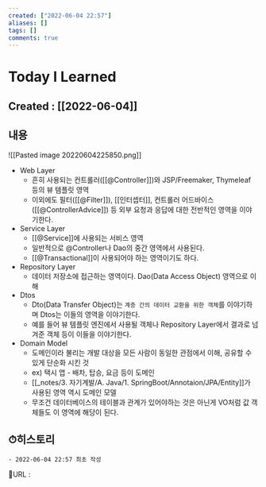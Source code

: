 ```yaml
---
created: ["2022-06-04 22:57"]
aliases: []
tags: []
comments: true
---
```


# Today I Learned
## Created : [[2022-06-04]]

## 내용
![[Pasted image 20220604225850.png]]

- Web Layer
	- 흔히 사용되는 컨트롤러([[@Controller]])와 JSP/Freemaker, Thymeleaf 등의 뷰 템플릿 영역
	- 이외에도 필터([[@Filter]]), [[인터셉터]], 컨트롤러 어드바이스([[@ControllerAdvice]]) 등 외부 요청과 응답에 대한 전반적인 영역을 이야기한다.
- Service Layer
	- [[@Service]]에 사용되는 서비스 영역
	- 일반적으로 @Controller나 Dao의 중간 영역에서 사용된다.
	- [[@Transactional]]이 사용되어야 하는 영역이기도 하다.
- Repository Layer
	- 데이터 저장소에 접근하는 영역이다. 
	  Dao(Data Access Object) 영역으로 이해
- Dtos
	- Dto(Data Transfer Object)는 `계층 간의 데이터 교환을 위한 객체`를 이야기하며 Dtos는 이들의 영역을 이야기한다.
	- 예를 들어 뷰 템플릿 엔진에서 사용될 객체나 Repository Layer에서 결과로 넘겨준 객체 등이 이들을 이야기한다.
- Domain Model
	- 도메인이라 불리는 개발 대상을 모든 사람이 동일한 관점에서 이해, 공유할 수 있게 단순화 시킨 것
	- ex) 택시 앱 - 배차, 탑승, 요금 등이 도메인
	- [[_notes/3. 자기계발/A. Java/1. SpringBoot/Annotaion/JPA/Entity]]가 사용된 영역 역시 도메인 모델
	- 무조건 데이터베이스의 테이블과 관계가 있어야하는 것은 아닌게 VO처럼 값 객체들도 이 영역에 해당이 된다.

## ⏱히스토리
	- 2022-06-04 22:57 최초 작성


📙URL :